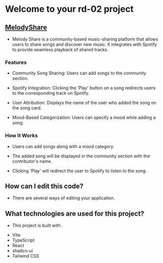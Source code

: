 # Welcome to your rd-02 project

## [MelodyShare](https://rajveer-07.github.io/Melody-Share/)

* Melody Share is a community-based music-sharing platform that allows users to share songs and discover new music. It integrates with Spotify to provide seamless playback of shared tracks.

### Features

* Community Song Sharing: Users can add songs to the community section.

* Spotify Integration: Clicking the 'Play' button on a song redirects users to the corresponding track on Spotify.

* User Attribution: Displays the name of the user who added the song on the song card.

* Mood-Based Categorization: Users can specify a mood while adding a song.

### How It Works

* Users can add songs along with a mood category.

* The added song will be displayed in the community section with the contributor's name.

* Clicking 'Play' will redirect the user to Spotify to listen to the song.

## How can I edit this code?

* There are several ways of editing your application.

## What technologies are used for this project?

* This project is built with .

- Vite
- TypeScript
- React
- shadcn-ui
- Tailwind CSS

